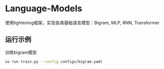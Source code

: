# Language-Models
使用lightening框架，实现各类基础语言模型：Bigram, MLP, RNN, Transformer

## 运行示例

训练bigram模型
```bash
uv run train.py --config configs/bigram.yaml
```